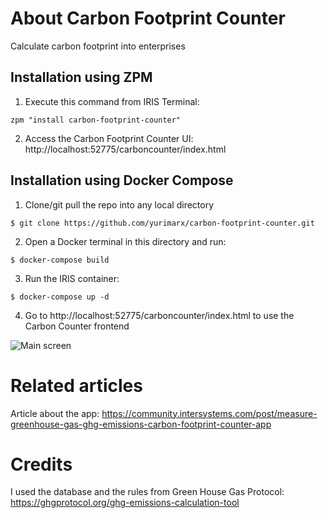 # About Carbon Footprint Counter
Calculate carbon footprint into enterprises

## Installation using ZPM
1. Execute this command from IRIS Terminal:
```
zpm "install carbon-footprint-counter"
```
2. Access the Carbon Footprint Counter UI: http://localhost:52775/carboncounter/index.html

## Installation using Docker Compose
1. Clone/git pull the repo into any local directory

```
$ git clone https://github.com/yurimarx/carbon-footprint-counter.git
```

2. Open a Docker terminal in this directory and run:

```
$ docker-compose build
```

3. Run the IRIS container:

```
$ docker-compose up -d 
```

4. Go to http://localhost:52775/carboncounter/index.html to use the Carbon Counter frontend

![Main screen](https://github.com/yurimarx/carbon-footprint-counter/raw/master/main.png "Main Screen")

# Related articles
Article about the app: https://community.intersystems.com/post/measure-greenhouse-gas-ghg-emissions-carbon-footprint-counter-app

# Credits
I used the database and the rules from Green House Gas Protocol: https://ghgprotocol.org/ghg-emissions-calculation-tool